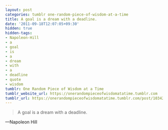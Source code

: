 ```yaml
---
layout: post
categories: tumblr one-random-piece-of-wisdom-at-a-time
title: A goal is a dream with a deadline.
date: '2011-09-18T12:07:05+09:30'
hidden: true
hidden-tags:
- Napoleon-Hill
- a
- goal
- is
- a
- dream
- with
- a
- deadline
- quote
- wisdom
tumblr: One Random Piece of Wisdom at a Time
tumblr_website_url: https://onerandompieceofwisdomatatime.tumblr.com
tumblr_url: https://onerandompieceofwisdomatatime.tumblr.com/post/10342332390/a-goal-is-a-dream-with-a-deadline
---
```

> A goal is a dream with a deadline.

—Napoleon Hill&nbsp;
